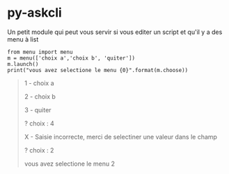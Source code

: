 # py-askcli

Un petit module qui peut vous servir si vous editer un script et qu'il y a des menu à list

```
from menu import menu
m = menu(['choix a','choix b', 'quiter'])
m.launch()
print("vous avez selectione le menu {0}".format(m.choose))
```
> 1 - choix a
>
> 2 - choix b
>
> 3 - quiter
>
>  ? choix : 4
>
>   X - Saisie incorrecte, merci de selectiner une valeur dans le champ
>
>  ? choix : 2
>
> vous avez selectione le menu 2


